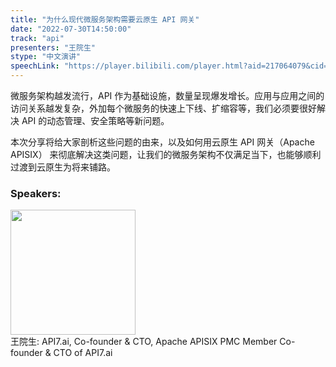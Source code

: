 ```yaml
---
title: "为什么现代微服务架构需要云原生 API 网关"
date: "2022-07-30T14:50:00"
track: "api"
presenters: "王院生"
stype: "中文演讲"
speechLink: "https://player.bilibili.com/player.html?aid=217064079&cid=805882859&page=1"
---
```

微服务架构越发流行，API 作为基础设施，数量呈现爆发增长。应用与应用之间的访问关系越发复杂，外加每个微服务的快速上下线、扩缩容等，我们必须要很好解决 API 的动态管理、安全策略等新问题。

本次分享将给大家剖析这些问题的由来，以及如何用云原生 API 网关（Apache APISIX） 来彻底解决这类问题，让我们的微服务架构不仅满足当下，也能够顺利过渡到云原生为将来铺路。
 ### Speakers: 
 <img src="images/speaker/1084.png" width="200" /><br>王院生: API7.ai, Co-founder & CTO, Apache APISIX PMC Member
Co-founder & CTO of API7.ai

 